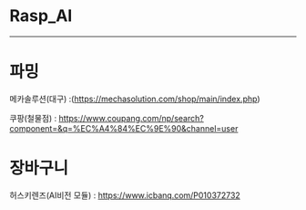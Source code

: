 # Rasp_AI

---


# 파밍

메카솔루션(대구) :(https://mechasolution.com/shop/main/index.php)

쿠팡(철물점) : https://www.coupang.com/np/search?component=&q=%EC%A4%84%EC%9E%90&channel=user

# 장바구니


허스키렌즈(AI비전 모듈) : https://www.icbanq.com/P010372732
